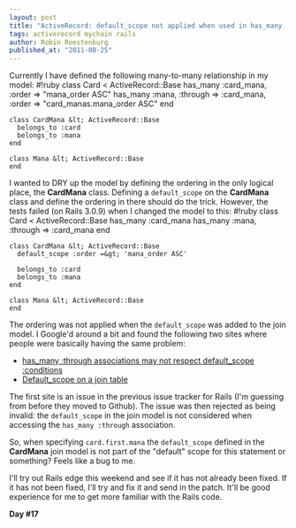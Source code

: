 ```yaml
---
layout: post
title: "ActiveRecord: default_scope not applied when used in has_many :through associations"
tags: activerecord mychain rails
author: Robin Roestenburg
published_at: "2011-08-25"
---
```

Currently I have defined the following many-to-many relationship in my model:
    #!ruby
    class Card &lt; ActiveRecord::Base
      has_many :card_mana, :order =&gt; "mana_order ASC"
      has_many :mana, :through =&gt; :card_mana, :order =&gt; "card_manas.mana_order ASC"
    end

    class CardMana &lt; ActiveRecord::Base
      belongs_to :card
      belongs_to :mana
    end

    class Mana &lt; ActiveRecord::Base
    end

I wanted to DRY up the model by defining the ordering in the only logical place, the **CardMana** class. Defining a `default_scope` on the **CardMana** class and define the ordering in there should do the trick.
However, the tests failed (on Rails 3.0.9) when I changed the model to this:
    #!ruby
    class Card &lt; ActiveRecord::Base
      has_many :card_mana
      has_many :mana, :through =&gt; :card_mana
    end

    class CardMana &lt; ActiveRecord::Base
      default_scope :order =&gt; 'mana_order ASC'

      belongs_to :card
      belongs_to :mana
    end

    class Mana &lt; ActiveRecord::Base
    end

The ordering was not applied when the `default_scope` was added to the join model. I Google'd around a bit and found the following two sites where people were basically having the same problem:

- [has_many :through associations may not respect default_scope :conditions](https://rails.lighthouseapp.com/projects/8994/tickets/3610-has_many-through-associations-may-not-respect-default_scope-conditions)
- [Default_scope on a join table](http://stackoverflow.com/questions/5463385/default-scope-on-a-join-table)

The first site is an issue in the previous issue tracker for Rails (I'm guessing from before they moved to Github). The issue was then rejected as being invalid: the `default_scope` in the join model is not considered when accessing the `has_many :through` association.

So, when specifying `card.first.mana` the `default_scope` defined in the **CardMana** join model is not part of the "default" scope for this statement or something? Feels like a bug to me.

I'll try out Rails edge this weekend and see if it has not already been fixed. If it has not been fixed, I'll try and fix it and send in the patch. It'll be good experience for me to get more familiar with the Rails code.

**Day #17**
